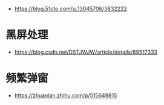 - https://blog.51cto.com/u_13045706/3832222
# 黑屏处理
- https://blog.csdn.net/DSTJWJW/article/details/89517333
# 频繁弹窗
- https://zhuanlan.zhihu.com/p/515649815
